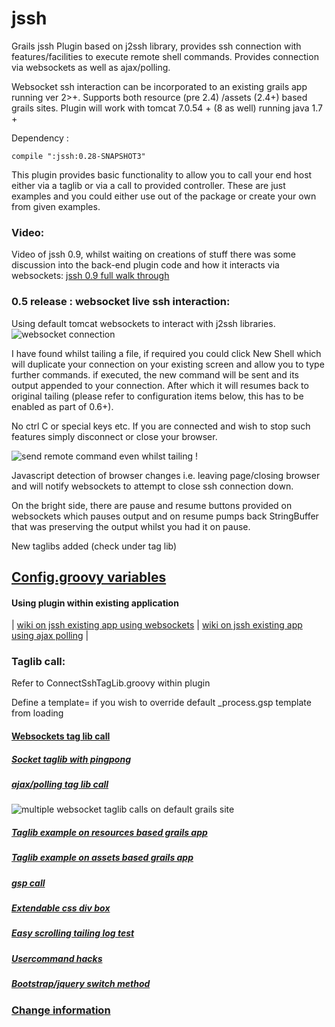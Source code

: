 jssh
====

Grails jssh Plugin based on j2ssh library, provides ssh connection with features/facilities to execute remote shell commands. Provides connection via websockets as well as ajax/polling.  

Websocket ssh interaction can be incorporated to an existing grails app running ver 2>+. Supports both resource (pre 2.4) /assets (2.4+) based grails sites. Plugin will work with tomcat 7.0.54 + (8 as well) running java 1.7 +


Dependency :

	compile ":jssh:0.28-SNAPSHOT3" 

This plugin provides  basic functionality to allow you to call your end host either via a taglib or via a call to provided controller. These are just examples and you could either use out of the package or create your own from given examples.


### Video:
Video of jssh 0.9, whilst waiting on creations of stuff there was some discussion into the back-end plugin code and how it interacts via websockets: [jssh 0.9 full walk through](https://www.youtube.com/watch?v=r-dBVUmT9Uo)


### 0.5 release : websocket live ssh interaction:
Using default tomcat websockets to interact with j2ssh libraries.
![websocket connection](https://raw.github.com/vahidhedayati/jssh-test/master/jssh-doc/4.jpg)

I have found whilst tailing a file, if required you could click New Shell which will duplicate your connection on your existing screen and allow you to type further commands.  if executed, the new command will be sent and its output appended to your connection. After which it will resumes back to original tailing  (please refer to configuration items below, this has to be enabled as part of 0.6+). 

No ctrl C or special keys etc. If you are connected and wish to stop such features simply disconnect or close your browser.

![send remote command even whilst tailing !](https://raw.github.com/vahidhedayati/jssh-test/master/jssh-doc/5.jpg)


Javascript detection of browser changes i.e. leaving page/closing browser and will notify websockets to attempt to close ssh connection down.

On the bright side, there are pause and resume buttons provided on websockets which pauses output and on resume pumps back StringBuffer that was preserving the output whilst you had it on pause.

New taglibs added (check under tag lib)


	 	
## [Config.groovy variables](https://github.com/vahidhedayati/jssh/wiki/Config.groovy-values)



#### Using plugin within existing application
| [wiki on jssh existing app using websockets](https://github.com/vahidhedayati/jssh/wiki/jssh-websocket-within-existing-application) | 
[wiki on jssh existing app using ajax polling](https://github.com/vahidhedayati/jssh/wiki/using-jssh-within-existing-application) |


	
### Taglib call:

Refer to ConnectSshTagLib.groovy within plugin

Define a template= if you wish to override default _process.gsp template from loading

#### [Websockets tag lib call](https://github.com/vahidhedayati/jssh/wiki/websocket-taglib-call)

##### [Socket taglib with pingpong](https://github.com/vahidhedayati/jssh/wiki/socket-taglib-with-pingpong)

##### [ajax/polling tag lib call](https://github.com/vahidhedayati/jssh/wiki/ajax-polling-taglib-call)

![multiple websocket taglib calls on default grails site](https://raw.github.com/vahidhedayati/jssh-test/master/jssh-doc/6.jpg)

##### [Taglib example on resources based grails app](https://github.com/vahidhedayati/jssh-test/blob/master/grails-app/views/testjssh/using-resources.gsp)

##### [Taglib example on assets based grails app](https://github.com/vahidhedayati/jssh-test/blob/master/grails-app/views/testjssh/using-assets.gsp)

##### [gsp call](https://github.com/vahidhedayati/jssh/wiki/call-directly-via-gsp)

##### [Extendable css div box](https://github.com/vahidhedayati/jssh/wiki/extending-SSH-Connection-boxes)

##### [Easy scrolling tailing log test](https://github.com/vahidhedayati/jssh/wiki/tail-dummy-log-file)

##### [Usercommand hacks](https://github.com/vahidhedayati/jssh/wiki/userCommand-hacks)

##### [Bootstrap/jquery switch method](https://github.com/vahidhedayati/jssh/wiki/Bootstrap---Jquery-Switch-method)

### [Change information](https://github.com/vahidhedayati/jssh/wiki/VersionInfo)

